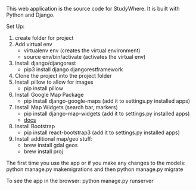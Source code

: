 
This web application is the source code for StudyWhere. It is built with Python and Django.

Set Up:
1. create folder for project
2. Add virtual env
	* virtualenv env (creates the virtual environment)
    * source env/bin/activate (activates the virtual env)
3. Install django/djangorest
	* pip3 install django djangorestframework
4. Clone the project into the project folder
5. Install pillow to allow for images
	* pip install pillow
6. Install Google Map Package
	* pip install django-google-maps (add it to settings.py installed apps)
7. Install Map Widgets (search bar, markers)
	* pip install django-map-widgets (add it to settings.py installed apps)
	* [docs](https://media.readthedocs.org/pdf/django-map-widgets/latest/django-map-widgets.pdf)
8. Install Bootstrap
	* pip install react-bootstrap3 (add it to settings.py installed apps)
9. Install additional map/geo stuff:
	* brew install gdal geos
	* brew install proj

The first time you use the app or if you make any changes to the models:
	python manage.py makemigrations
	and then
	python manage.py migrate

To see the app in the browser:
	python manage.py runserver

